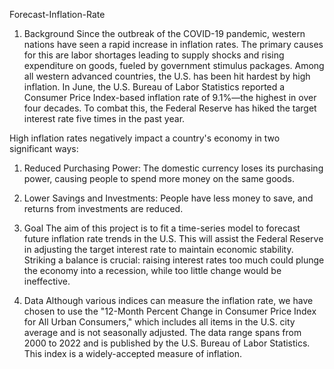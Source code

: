 Forecast-Inflation-Rate
1. Background
Since the outbreak of the COVID-19 pandemic, western nations have seen a rapid increase in inflation rates. The primary causes for this are labor shortages leading to supply shocks and rising expenditure on goods, fueled by government stimulus packages. Among all western advanced countries, the U.S. has been hit hardest by high inflation. In June, the U.S. Bureau of Labor Statistics reported a Consumer Price Index-based inflation rate of 9.1%—the highest in over four decades. To combat this, the Federal Reserve has hiked the target interest rate five times in the past year.

High inflation rates negatively impact a country's economy in two significant ways:
1. Reduced Purchasing Power: The domestic currency loses its purchasing power, causing people to spend more money on the same goods.
2. Lower Savings and Investments: People have less money to save, and returns from investments are reduced.

2. Goal
The aim of this project is to fit a time-series model to forecast future inflation rate trends in the U.S. This will assist the Federal Reserve in adjusting the target interest rate to maintain economic stability. Striking a balance is crucial: raising interest rates too much could plunge the economy into a recession, while too little change would be ineffective.

3. Data
Although various indices can measure the inflation rate, we have chosen to use the "12-Month Percent Change in Consumer Price Index for All Urban Consumers," which includes all items in the U.S. city average and is not seasonally adjusted. The data range spans from 2000 to 2022 and is published by the U.S. Bureau of Labor Statistics. This index is a widely-accepted measure of inflation.
